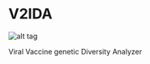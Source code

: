 # V2IDA
![alt tag](https://user-images.githubusercontent.com/57667417/69444736-bfc1e200-0d2f-11ea-94f4-592adbb3b0ed.jpeg)

Viral Vaccine genetic Diversity Analyzer

